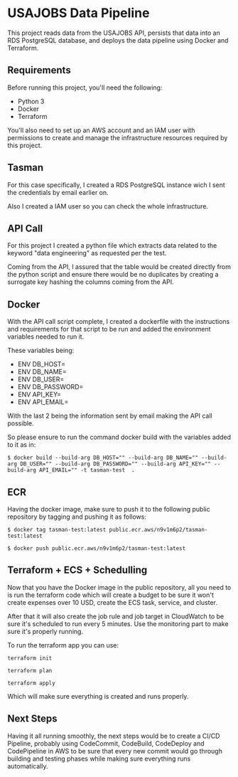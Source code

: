 # USAJOBS Data Pipeline
This project reads data from the USAJOBS API, persists that data into an RDS PostgreSQL database, and deploys the data pipeline using Docker and Terraform.

## Requirements
Before running this project, you'll need the following:

* Python 3
* Docker
* Terraform

You'll also need to set up an AWS account and an IAM user with permissions to create and manage the infrastructure resources required by this project.

## Tasman

For this case specifically, I created a RDS PostgreSQL instance wich I sent the credentials by email earlier on.

Also I created a IAM user so you can check the whole infrastructure.

## API Call

For this project I created a python file which extracts data related to the keyword "data engineering" as requested per the test.

Coming from the API, I assured that the table would be created directly from the python script and ensure there would be no duplicates by creating a surrogate key hashing the columns coming from the API.

## Docker

With the API call script complete, I created a dockerfile with the instructions and requirements for that script to be run and added the environment variables needed to run it.

These variables being:

* ENV DB_HOST=<db-host>
* ENV DB_NAME=<db-name>
* ENV DB_USER=<db-user>
* ENV DB_PASSWORD=<db-password>
* ENV API_KEY=<api-key>
* ENV API_EMAIL=<api-email>

With the last 2 being the information sent by email making the API call possible.

So please ensure to run the command docker build with the variables added to it as in:
```
$ docker build --build-arg DB_HOST="" --build-arg DB_NAME="" --build-arg DB_USER="" --build-arg DB_PASSWORD="" --build-arg API_KEY="" --build-arg API_EMAIL="" -t tasman-test  .
```

## ECR

Having the docker image, make sure to push it to the following public repository by tagging and pushing it as follows:
```
$ docker tag tasman-test:latest public.ecr.aws/n9v1m6p2/tasman-test:latest
```
```
$ docker push public.ecr.aws/n9v1m6p2/tasman-test:latest
```

## Terraform + ECS + Schedulling

Now that you have the Docker image in the public repository, all you need to is run the terraform code which will create a budget to be sure it won't create expenses over 10 USD, create the ECS task, service, and cluster.

After that it will also create the job rule and job target in CloudWatch to be sure it's scheduled to run every 5 minutes. Use the monitoring part to make sure it's properly running.

To run the terraform app you can use:
```
terraform init

terraform plan

terraform apply
```
Which will make sure everything is created and runs properly.

## Next Steps

Having it all running smoothly, the next steps would be to create a CI/CD Pipeline, probably using CodeCommit, CodeBuild, CodeDeploy and CodePipeline in AWS to be sure that every new commit would go through building and testing phases while making sure everything runs automatically.

